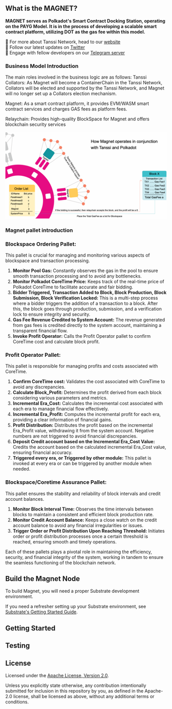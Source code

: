 <!-- 这是一个注释
<div align="center">
  <a href="https://github.com/Sovereign-Labs/sovereign-sdk/blob/stable/LICENSE">
    <img alt="License: Apache-2.0" src="https://img.shields.io/github/license/Sovereign-Labs/sovereign-sdk.svg" />
  </a>
  <a href="https://discord.gg/kbykCcPrcA" > 
      <img alt="Discord" src="https://img.shields.io/discord/1050059327626555462?label=discord"/> 
  </a>
  <a href="https://codecov.io/gh/Sovereign-Labs/sovereign-sdk" > 
      <img alt="Coverage" src="https://codecov.io/gh/Sovereign-Labs/sovereign-sdk/branch/nightly/graph/badge.svg"/> 
  </a>
  <img alt="GitHub Workflow Status (with event)" src="https://img.shields.io/github/actions/workflow/status/Magport/Magnet/rust.yml?label=Pre-release%20checks">
</div>
 -->
## What is the MAGNET?


**MAGNET serves as Polkadot's Smart Contract Docking Station, operating on the PAYG Model. It is in the process of developing a scalable smart contract platform, utilizing DOT as the gas fee within this model.**

🔎 For more about Tanssi Network, head to our [website](https://magnet.magport.io/)<br>
📢 Follow our latest updates on [Twitter](https://twitter.com/Magnet20239)<br>
🤝 Engage with fellow developers on our [Telegram server](https://t.me/+aep298N0KXUwZTM1)<br>

### Business Model Introduction

The main roles involved in the business logic are as follows:
Tanssi Collators: As Magnet will become a ContainerChain in the
Tanssi Network, Collators will be elected and supported by the Tanssi
Network, and Magnet will no longer set up a Collators election
mechanism.

Magnet: As a smart contract platform, it provides EVM/WASM smart
contract services and charges GAS fees as platform fees.

Relaychain: Provides high-quality BlockSpace for Magnet and offers
blockchain security services

![Diagram of Magnet Operation](https://github.com/y19818/aabb/blob/master/DiagramofMagnetOperation.png)

### Magnet pallet introduction

### Blockspace Ordering Pallet:

This pallet is crucial for managing and monitoring various aspects of blockspace and transaction processing. 
1. **Monitor Pool Gas:**  Constantly observes the gas in the pool to ensure smooth transaction processing and to avoid any bottlenecks. 
2. **Monitor Polkadot CoreTime Price:**  Keeps track of the real-time price of Polkadot CoreTime to facilitate accurate and fair bidding. 
3. **Bidder Triggered, Transaction Added to Block, Block Production, Block Submission, Block Verification Locked:**  This is a multi-step process where a bidder triggers the addition of a transaction to a block. After this, the block goes through production, submission, and a verification lock to ensure integrity and security. 
4. **Gas Fee Revenue Credited to System Account:**  The revenue generated from gas fees is credited directly to the system account, maintaining a transparent financial flow. 
5. **Invoke Profit Operator:**  Calls the Profit Operator pallet to confirm CoreTime cost and calculate block profit.
### Profit Operator Pallet:

This pallet is responsible for managing profits and costs associated with CoreTime. 
1. **Confirm CoreTime cost:**  Validates the cost associated with CoreTime to avoid any discrepancies. 
2. **Calculate Block_Profit:**  Determines the profit derived from each block considering various parameters and metrics. 
3. **Incremental Era_Cost:**  Calculates the incremental cost associated with each era to manage financial flow effectively. 
4. **Incremental Era_Profit:**  Computes the incremental profit for each era, providing a clear information of financial gains. 
5. **Profit Distribution:**  Distributes the profit based on the incremental Era_Profit value, withdrawing it from the system account. Negative numbers are not triggered to avoid financial discrepancies. 
6. **Deposit Credit account based on the Incremental Era_Cost Value:**  Credits the account based on the calculated incremental Era_Cost value, ensuring financial accuracy. 
7. **Triggered every era, or Triggered by other module:**  This pallet is invoked at every era or can be triggered by another module when needed.
### Blockspace/Coretime Assurance Pallet:

This pallet ensures the stability and reliability of block intervals and credit account balances. 
1. **Monitor Block Interval Time:**  Observes the time intervals between blocks to maintain a consistent and efficient block production rate. 
2. **Monitor Credit Account Balance:**  Keeps a close watch on the credit account balance to avoid any financial irregularities or issues. 
3. **Trigger Order or Profit Distribution Upon Reaching Threshold:**  Initiates order or profit distribution processes once a certain threshold is reached, ensuring smooth and timely operations.

Each of these pallets plays a pivotal role in maintaining the efficiency, security, and financial integrity of the system, working in tandem to ensure the seamless functioning of the blockchain network.

## Build the Magnet Node

To build Magnet, you will need a proper Substrate development environment.

If you need a refresher setting up your Substrate environment, see [Substrate's Getting Started Guide](https://substrate.dev/docs/en/knowledgebase/getting-started/).


## Getting Started


## Testing


## License

Licensed under the [Apache License, Version
2.0](./LICENSE).

Unless you explicitly state otherwise, any contribution intentionally submitted
for inclusion in this repository by you, as defined in the Apache-2.0 license, shall be
licensed as above, without any additional terms or conditions.
